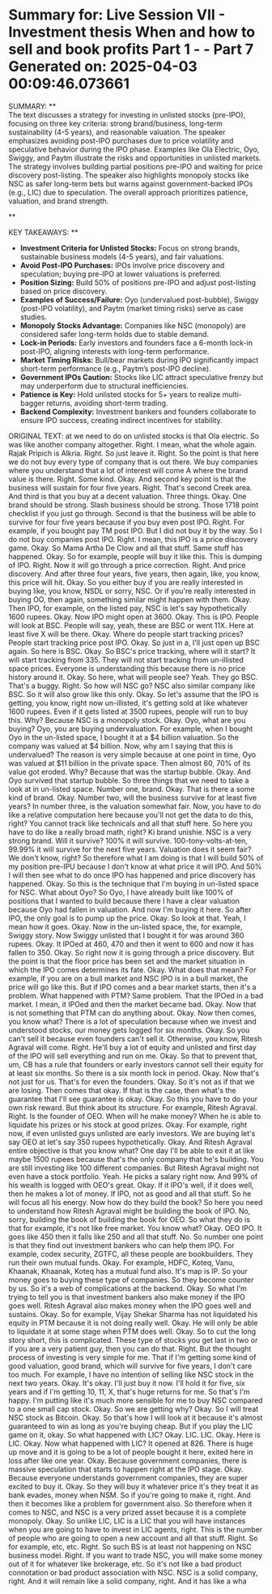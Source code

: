Summary for: Live Session VII - Investment thesis When and how to sell and book profits Part 1 - - Part 7
Generated on: 2025-04-03 00:09:46.073661
==================================================

SUMMARY:
**  
The text discusses a strategy for investing in unlisted stocks (pre-IPO), focusing on three key criteria: strong brand/business, long-term sustainability (4-5 years), and reasonable valuation. The speaker emphasizes avoiding post-IPO purchases due to price volatility and speculative behavior during the IPO phase. Examples like Ola Electric, Oyo, Swiggy, and Paytm illustrate the risks and opportunities in unlisted markets. The strategy involves building partial positions pre-IPO and waiting for price discovery post-listing. The speaker also highlights monopoly stocks like NSC as safer long-term bets but warns against government-backed IPOs (e.g., LIC) due to speculation. The overall approach prioritizes patience, valuation, and brand strength.

**

KEY TAKEAWAYS:
**  
- **Investment Criteria for Unlisted Stocks:** Focus on strong brands, sustainable business models (4-5 years), and fair valuations.  
- **Avoid Post-IPO Purchases:** IPOs involve price discovery and speculation; buying pre-IPO at lower valuations is preferred.  
- **Position Sizing:** Build 50% of positions pre-IPO and adjust post-listing based on price discovery.  
- **Examples of Success/Failure:** Oyo (undervalued post-bubble), Swiggy (post-IPO volatility), and Paytm (market timing risks) serve as case studies.  
- **Monopoly Stocks Advantage:** Companies like NSC (monopoly) are considered safer long-term holds due to stable demand.  
- **Lock-in Periods:** Early investors and founders face a 6-month lock-in post-IPO, aligning interests with long-term performance.  
- **Market Timing Risks:** Bull/bear markets during IPO significantly impact short-term performance (e.g., Paytm’s post-IPO decline).  
- **Government IPOs Caution:** Stocks like LIC attract speculative frenzy but may underperform due to structural inefficiencies.  
- **Patience is Key:** Hold unlisted stocks for 5+ years to realize multi-bagger returns, avoiding short-term trading.  
- **Backend Complexity:** Investment bankers and founders collaborate to ensure IPO success, creating indirect incentives for stability.

ORIGINAL TEXT:
at we need to do on unlisted stocks is that Ola electric. So was like another company altogether. Right. I mean, what the whole again. Rajak Pripich is Alkria. Right. So just leave it. Right. So the point is that here we do not buy every type of company that is out there. We buy companies where you understand that a lot of interest will come A where the brand value is there. Right. Some kind. Okay. And second key point is that the business will sustain for four five years. Right. That's second Creek area. And third is that you buy at a decent valuation. Three things. Okay. One brand should be strong. Slash business should be strong. Those 1718 point checklist if you just go through. Second is that the business will be able to survive for four five years because if you buy even post IPO. Right. For example, if you bought pay TM post IPO. But I did not buy it by the way. So I do not buy companies post IPO. Right. I mean, this IPO is a price discovery game. Okay. So Mama Artha De Clow and all that stuff. Same stuff has happened. Okay. So for example, people will buy it like this. This is dumping of IPO. Right. Now it will go through a price correction. Right. And price discovery. And after three four years, five years, then again, like, you know, this price will hit. Okay. So you either buy if you are really interested in buying like, you know, NSDL or sorry, NSC. Or if you're really interested in buying OO, then again, something similar might happen with them. Okay. Then IPO, for example, on the listed pay, NSC is let's say hypothetically 1600 rupees. Okay. Now IPO might open at 3600. Okay. This is IPO. People will look at BSC. People will say, yeah, these are BSC or went 11X. Here at least five X will be there. Okay. Where do people start tracking prices? People start tracking price post IPO. Okay. So just in a, I'll just open up BSC again. So here is BSC. Okay. So BSC's price tracking, where will it start? It will start tracking from 335. They will not start tracking from un-illisted space prices. Everyone is understanding this because there is no price history around it. Okay. So here, what will people see? Yeah. They go BSC. That's a buggy. Right. So how will NSC go? NSC also similar company like BSC. So it will also grow like this only. Okay. So let's assume that the IPO is getting, you know, right now un-illisted, it's getting sold at like whatever 1600 rupees. Even if it gets listed at 3500 rupees, people will run to buy this. Why? Because NSC is a monopoly stock. Okay. Oyo, what are you buying? Oyo, you are buying undervaluation. For example, when I bought Oyo in the un-listed space, I bought it at a $4 billion valuation. So the company was valued at $4 billion. Now, why am I saying that this is undervalued? The reason is very simple because at one point in time, Oyo was valued at $11 billion in the private space. Then almost 60, 70% of its value got eroded. Why? Because that was the startup bubble. Okay. And Oyo survived that startup bubble. So three things that we need to take a look at in un-listed space. Number one, brand. Okay. That is there a some kind of brand. Okay. Number two, will the business survive for at least five years? In number three, is the valuation somewhat fair. Now, you have to do like a relative computation here because you'll not get the data to do this, right? You cannot track like technicals and all that stuff here. So here you have to do like a really broad math, right? Ki brand unishie. NSC is a very strong brand. Will it survive? 100% it will survive. 100-tony-volts-at-ten, 99.99% it will survive for the next five years. Valuation does it seem fair? We don't know, right? So therefore what I am doing is that I will build 50% of my position pre-IPU because I don't know at what price it will IPO. And 50% I will then see what to do once IPO has happened and price discovery has happened. Okay. So this is the technique that I'm buying in un-listed space for NSC. What about Oyo? So Oyo, I have already built like 100% of positions that I wanted to build because there I have a clear valuation because Oyo had fallen in valuation. And now I'm buying it here. So after IPO, the only goal is to pump up the price. Okay. So look at that. Yeah, I mean how it goes. Okay. Now in the un-listed space, the, for example, Swiggy story. Now Swiggy unlisted that I bought it for was around 360 rupees. Okay. It IPOed at 460, 470 and then it went to 600 and now it has fallen to 350. Okay. So right now it is going through a price discovery. But the point is that the floor price has been set and the market situation in which the IPO comes determines its fate. Okay. What does that mean? For example, if you are on a bull market and NSC IPO is in a bull market, the price will go like this. But if IPO comes and a bear market starts, then it's a problem. What happened with PTM? Same problem. That the IPOed in a bad market. I mean, it IPOed and then the market became bad. Okay. Now that is not something that PTM can do anything about. Okay. Now then comes, you know what? There is a lot of speculation because when we invest and understood stocks, our money gets logged for six months. Okay. So you can't sell it because even founders can't sell it. Otherwise, you know, Ritesh Agraval will come. Right. He'll buy a lot of equity and unlisted and first day of the IPO will sell everything and run on me. Okay. So that to prevent that, um, CB has a rule that founders or early investors cannot sell their equity for at least six months. So there is a six month lock in period. Okay. Now that's not just for us. That's for even the founders. Okay. So it's not as if that we are losing. Then comes that okay. If that is the case, then what's the guarantee that I'll see guarantee is okay. Okay. So this you have to do your own risk reward. But think about its structure. For example, Ritesh Agraval. Right. Is the founder of OEO. When will he make money? When he is able to liquidate his prizes or his stock at good prizes. Okay. For example, right now, if even unlisted guys unlisted are early investors. We are buying let's say OEO at let's say 350 rupees hypothetically. Okay. And Ritesh Agraval entire objective is that you know what? One day I'll be able to exit it at like maybe 1500 rupees because that's the only company that he's building. You are still investing like 100 different companies. But Ritesh Agraval might not even have a stock portfolio. Yeah. He picks a salary right now. And 99% of his wealth is logged with OEO's great. Okay. If it IPO's well, if it does well, then he makes a lot of money. If IPO, not as good and all that stuff. So he will focus all his energy. Now how do they build the book? So here you need to understand how Ritesh Agraval might be building the book of IPO. No, sorry, building the book of building the book for OEO. So what they do is that for example, it's not like free market. You know what? Okay. OEO IPO. It goes like 450 then it falls like 250 and all that stuff. No. So number one point is that they find out investment bankers who can help them IPO. For example, codex security, ZGTFC, all these people are bookbuilders. They run their own mutual funds. Okay. For example, HDFC, Koteq, Vanu, Khaanak, Khaanak, Koteq has a mutual fund also. It's map is IP. So your money goes to buying these type of companies. So they become counter by us. So it's a web of complications at the backend. Okay. So what I'm trying to tell you is that investment bankers also make money if the IPO goes well. Ritesh Agraval also makes money when the IPO goes well and sustains. Okay. So for example, Vijay Shekar Sharma has not liquidated his equity in PTM because it is not doing really well. Okay. He will only be able to liquidate it at some stage when PTM does well. Okay. So to cut the long story short, this is complicated. These type of stocks you get last in two or if you are a very patient guy, then you can do that. Right. But the thought process of investing is very simple for me. That if I'm getting some kind of good valuation, good brand, which will survive for five years, I don't care too much. For example, I have no intention of selling like NSC stock in the next two years. Okay. It's okay. I'll just buy it now. I'll hold it for five, six years and if I'm getting 10, 11, X, that's huge returns for me. So that's I'm happy. I'm putting like it's much more sensible for me to buy NSC compared to a one small cap stock. Okay. So we are getting why? Okay. So I will treat NSC stock as Bitcoin. Okay. So that's how I will look at it because it's almost guaranteed to win as long as you're buying cheap. But if you play the LIC game on it, okay. So what happened with LIC? Okay. LIC. LIC. Okay. Here is LIC. Okay. Now what happened with LIC? It opened at 826. There is huge up move and it is going to be a lot of people bought it here, exited here in loss after like one year. Okay. Because government companies, there is massive speculation that starts to happen right at the IPO stage. Okay. Because everyone understands government companies, they are super excited to buy it. Okay. So they will buy it whatever price it's they treat it as bank evades, money when NSM. So if you're going to make it, right. And then it becomes like a problem for government also. So therefore when it comes to NSC, and NSC is a very prized asset because it is a complete monopoly. Okay. So unlike LIC, LIC is a LIC that you will have instances when you are going to have to invest in LIC agents, right. This is the number of people who are going to open a new account and all that stuff. Right. So for example, etc, etc. Right. So such BS is at least not happening on NSC business model. Right. If you want to trade NSC, you will make some money out of it for whatever like brokerage, etc. So it's not like a bad product connotation or bad product association with NSC. NSC is a solid company, right. And it will remain like a solid company, right. And it has like a wha